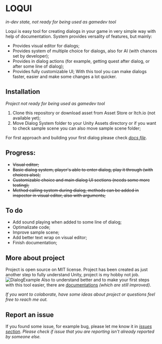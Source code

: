 # LOQUI
*in-dev state, not ready for being used as gamedev tool*

Loqui is easy tool for creating dialogs in your game in very simple way with help of documentation. System provides versality of features, but mainly:
* Provides visual editor for dialogs;
* Provides system of multiple choice for dialogs, also for AI (with chances set by developer);
* Provides in dialog actions (for example, getting quest after dialog, or after some line of dialog);
* Provides fully customizable UI;
With this tool you can make dialogs faster, easier and make some changes a lot quicker.


## Installation
*Project not ready for being used as gamedev tool*
1. Clone this repository or download asset from Asset Store or Itch.io (not available yet);
2. Move Dialog System folder to your Unity Assets directory or if you want to check sample scene you can also move sample scene folder;

For first approach and building your first dialog please check [*docs file*](docs/FirstApproach.md). 


## Progress:
* ~~Visual editor;~~
* ~~Basic dialog system, player's able to enter dialog, play it through (with choices also);~~
* ~~Customizable choice and main dialog UI sections (needs some more testing);~~
* ~~Method calling system during dialog, methods can be added in inspector in visual editor, also with arguments;~~


## To do
* Add sound playing when added to some line of dialog;
* Optimalizate code;
* Improve sample scene;
* Add better text wrap on visual editor;
* Finish documentation;


## More about project
Project is open source on MIT license. Project has been created as just another step to fully understand Unity, project is my hobby not job. 
![DialogExample](https://user-images.githubusercontent.com/20907620/183308771-fc7732bb-7f4b-46f7-8f69-f5bf49bc85a1.png)
Also to understand better and to make your first steps with this tool easier, there are [documentations](https://github.com/mmarusiak/LOQUI-unity-dialog-system/tree/main/docs) *(which are still improved)*.

*If you want to colaborate, have some ideas about project or questions feel free to reach me out.*



## Report an issue
If you found some issue, for example bug, please let me know it in [*issues section*](https://github.com/mmarusiak/unity-dialog-system/issues). *Please check if issue that you are reporting isn't already reported by someone else.*
